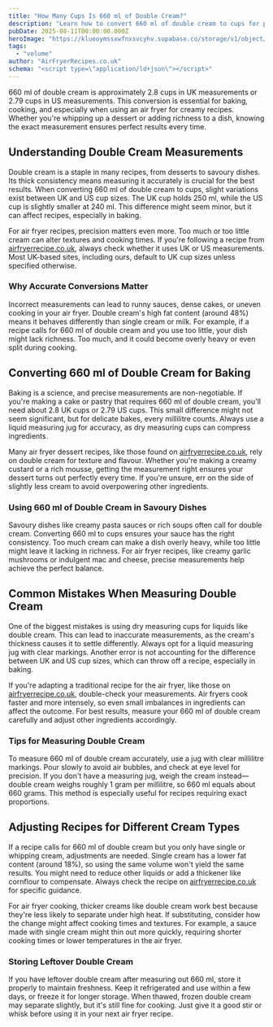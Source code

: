 ```yaml
---
title: "How Many Cups Is 660 ml of Double Cream?"
description: "Learn how to convert 660 ml of double cream to cups for perfect baking and cooking every time. Get accurate measurements in seconds!"
pubDate: 2025-08-11T00:00:00.000Z
heroImage: "https://klueoymssxwfnxsvcyhv.supabase.co/storage/v1/object/public/md/how-many-cups-is-660-ml-of-double-cream-aa4b9771.webp"
tags:
  - "volume"
author: "AirFryerRecipes.co.uk"
schema: "<script type=\"application/ld+json\"></script>"
---
```


<p>660 ml of double cream is approximately 2.8 cups in UK measurements or 2.79 cups in US measurements. This conversion is essential for baking, cooking, and especially when using an air fryer for creamy recipes. Whether you're whipping up a dessert or adding richness to a dish, knowing the exact measurement ensures perfect results every time.</p>

<h2>Understanding Double Cream Measurements</h2>  
<p>Double cream is a staple in many recipes, from desserts to savoury dishes. Its thick consistency means measuring it accurately is crucial for the best results. When converting 660 ml of double cream to cups, slight variations exist between UK and US cup sizes. The UK cup holds 250 ml, while the US cup is slightly smaller at 240 ml. This difference might seem minor, but it can affect recipes, especially in baking.</p>  
<p>For air fryer recipes, precision matters even more. Too much or too little cream can alter textures and cooking times. If you're following a recipe from <a href=https://www.airfryerrecipe.co.uk/recipes>airfryerrecipe.co.uk</a>, always check whether it uses UK or US measurements. Most UK-based sites, including ours, default to UK cup sizes unless specified otherwise.</p>  

<h3>Why Accurate Conversions Matter</h3>  
<p>Incorrect measurements can lead to runny sauces, dense cakes, or uneven cooking in your air fryer. Double cream's high fat content (around 48%) means it behaves differently than single cream or milk. For example, if a recipe calls for 660 ml of double cream and you use too little, your dish might lack richness. Too much, and it could become overly heavy or even split during cooking.</p>  

<h2>Converting 660 ml of Double Cream for Baking</h2>  
<p>Baking is a science, and precise measurements are non-negotiable. If you're making a cake or pastry that requires 660 ml of double cream, you'll need about 2.8 UK cups or 2.79 US cups. This small difference might not seem significant, but for delicate bakes, every millilitre counts. Always use a liquid measuring jug for accuracy, as dry measuring cups can compress ingredients.</p>  
<p>Many air fryer dessert recipes, like those found on <a href=https://www.airfryerrecipe.co.uk/recipe-category/dessert>airfryerrecipe.co.uk</a>, rely on double cream for texture and flavour. Whether you're making a creamy custard or a rich mousse, getting the measurement right ensures your dessert turns out perfectly every time. If you're unsure, err on the side of slightly less cream to avoid overpowering other ingredients.</p>  

<h3>Using 660 ml of Double Cream in Savoury Dishes</h3>  
<p>Savoury dishes like creamy pasta sauces or rich soups often call for double cream. Converting 660 ml to cups ensures your sauce has the right consistency. Too much cream can make a dish overly heavy, while too little might leave it lacking in richness. For air fryer recipes, like creamy garlic mushrooms or indulgent mac and cheese, precise measurements help achieve the perfect balance.</p>  

<h2>Common Mistakes When Measuring Double Cream</h2>  
<p>One of the biggest mistakes is using dry measuring cups for liquids like double cream. This can lead to inaccurate measurements, as the cream's thickness causes it to settle differently. Always opt for a liquid measuring jug with clear markings. Another error is not accounting for the difference between UK and US cup sizes, which can throw off a recipe, especially in baking.</p>  
<p>If you're adapting a traditional recipe for the air fryer, like those on <a href=https://www.airfryerrecipe.co.uk/air-fryer-conversion-chart>airfryerrecipe.co.uk</a>, double-check your measurements. Air fryers cook faster and more intensely, so even small imbalances in ingredients can affect the outcome. For best results, measure your 660 ml of double cream carefully and adjust other ingredients accordingly.</p>  

<h3>Tips for Measuring Double Cream</h3>  
<p>To measure 660 ml of double cream accurately, use a jug with clear millilitre markings. Pour slowly to avoid air bubbles, and check at eye level for precision. If you don't have a measuring jug, weigh the cream instead—double cream weighs roughly 1 gram per millilitre, so 660 ml equals about 660 grams. This method is especially useful for recipes requiring exact proportions.</p>  

<h2>Adjusting Recipes for Different Cream Types</h2>  
<p>If a recipe calls for 660 ml of double cream but you only have single or whipping cream, adjustments are needed. Single cream has a lower fat content (around 18%), so using the same volume won't yield the same results. You might need to reduce other liquids or add a thickener like cornflour to compensate. Always check the recipe on <a href=https://www.airfryerrecipe.co.uk>airfryerrecipe.co.uk</a> for specific guidance.</p>  
<p>For air fryer cooking, thicker creams like double cream work best because they're less likely to separate under high heat. If substituting, consider how the change might affect cooking times and textures. For example, a sauce made with single cream might thin out more quickly, requiring shorter cooking times or lower temperatures in the air fryer.</p>  

<h3>Storing Leftover Double Cream</h3>  
<p>If you have leftover double cream after measuring out 660 ml, store it properly to maintain freshness. Keep it refrigerated and use within a few days, or freeze it for longer storage. When thawed, frozen double cream may separate slightly, but it's still fine for cooking. Just give it a good stir or whisk before using it in your next air fryer recipe.</p>